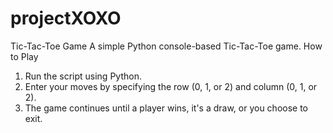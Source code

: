 # projectXOXO
Tic-Tac-Toe Game
A simple Python console-based Tic-Tac-Toe game.
How to Play
1.	Run the script using Python.
2.	Enter your moves by specifying the row (0, 1, or 2) and column (0, 1, or 2).
3.	The game continues until a player wins, it's a draw, or you choose to exit.

